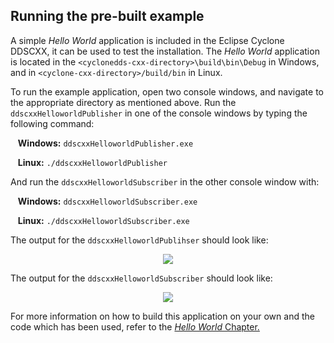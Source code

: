## Running the pre-built example

A simple _Hello World_ application is included in the Eclipse Cyclone DDSCXX, it can be used to test the installation. The _Hello World_ application is located in the `<cyclonedds-cxx-directory>\build\bin\Debug` in Windows, and in `<cyclone-cxx-directory>/build/bin` in Linux.

To run the example application, open two console windows, and navigate to the appropriate directory as mentioned above. Run the `ddscxxHelloworldPublisher` in one of the console windows by typing the following command:

&nbsp;&nbsp; **Windows:** `ddscxxHelloworldPublisher.exe`

&nbsp;&nbsp; **Linux:** `./ddscxxHelloworldPublisher`

And run the `ddscxxHelloworldSubscriber` in the other console window with:

&nbsp;&nbsp; **Windows:** `ddscxxHelloworldSubscriber.exe`

&nbsp;&nbsp; **Linux:** `./ddscxxHelloworldSubscriber.exe`

The output for the `ddscxxHelloworldPublihser` should look like:

<div align=center> <img src="figs/5.6.2-1.png"></div>

The output for the `ddscxxHelloworldSubscriber` should look like:

<div align=center> <img src="figs/5.6.2-2.png"></div>

For more information on how to build this application on your own and the code which has been used, refer to the [_Hello World_ Chapter.](Build-cxx-app/building-your-first-cyclonedds-cxx-example.html)